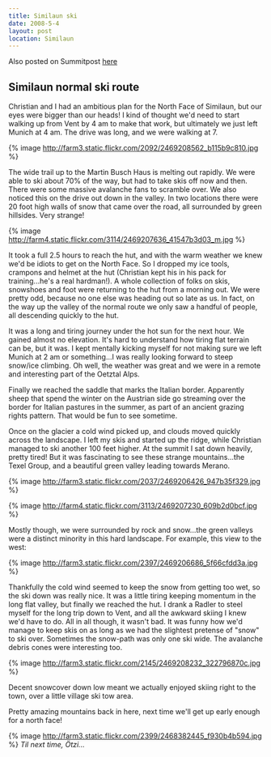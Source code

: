 ```yaml
---
title: Similaun ski
date: 2008-5-4
layout: post
location: Similaun
---
```


Also posted on Summitpost [here](http://www.summitpost.org/similaun-day-trip/401625)

Similaun normal ski route
---

Christian and I had an ambitious plan for the North Face of Similaun, but our eyes were bigger than our heads! I kind of thought we'd need to start walking up from Vent by 4 am to make that work, but ultimately we just left Munich at 4 am. The drive was long, and we were walking at 7. 

{% image http://farm3.static.flickr.com/2092/2469208562_b115b9c810.jpg %}

The wide trail up to the Martin Busch Haus is melting out rapidly. We were able to ski about 70% of the way, but had to take skis off now and then. There were some massive avalanche fans to scramble over. We also noticed this on the drive out down in the valley. In two locations there were 20 foot high walls of snow that came over the road, all surrounded by green hillsides. Very strange!

{% image http://farm4.static.flickr.com/3114/2469207636_41547b3d03_m.jpg %}

It took a full 2.5 hours to reach the hut, and with the warm weather we knew we'd be idiots to get on the North Face. So I dropped my ice tools, crampons and helmet at the hut (Christian kept his in his pack for training...he's a real hardman!). A whole collection of folks on skis, snowshoes and foot were returning to the hut from a morning out. We were pretty odd, because no one else was heading out so late as us. In fact, on the way up the valley of the normal route we only saw a handful of people, all descending quickly to the hut.

It was a long and tiring journey under the hot sun for the next hour. We gained almost no elevation. It's hard to understand how tiring flat terrain can be, but it was. I kept mentally kicking myself for not making sure we left Munich at 2 am or something...I was really looking forward to steep snow/ice climbing. Oh well, the weather was great and we were in a remote and interesting part of the Oetztal Alps. 

Finally we reached the saddle that marks the Italian border. Apparently sheep that spend the winter on the Austrian side go streaming over the border for Italian pastures in the summer, as part of an ancient grazing rights pattern. That would be fun to see sometime.

Once on the glacier a cold wind picked up, and clouds moved quickly across the landscape. I left my skis and started up the ridge, while Christian managed to ski another 100 feet higher. At the summit I sat down heavily, pretty tired! But it was fascinating to see these strange mountains...the Texel Group, and a beautiful green valley leading towards Merano. 

{% image http://farm3.static.flickr.com/2037/2469206426_947b35f329.jpg %}

{% image http://farm4.static.flickr.com/3113/2469207230_609b2d0bcf.jpg %}

Mostly though, we were surrounded by rock and snow...the green valleys were a distinct minority in this hard landscape. For example, this view to the west:

{% image http://farm3.static.flickr.com/2397/2469206686_5f66cfdd3a.jpg %}

Thankfully the cold wind seemed to keep the snow from getting too wet, so the ski down was really nice. It was a little tiring keeping momentum in the long flat valley, but finally we reached the hut. I drank a Radler to steel myself for the long trip down to Vent, and all the awkward skiing I knew we'd have to do. All in all though, it wasn't bad. It was funny how we'd manage to keep skis on as long as we had the slightest pretense of "snow" to ski over. Sometimes the snow-path was only one ski wide. The avalanche debris cones were interesting too. 

{% image http://farm3.static.flickr.com/2145/2469208232_322796870c.jpg %}

Decent snowcover down low meant we actually enjoyed skiing right to the town, over a little village ski tow area.

Pretty amazing mountains back in here, next time we'll get up early enough for a north face!


{% image http://farm3.static.flickr.com/2399/2468382445_f930b4b594.jpg %}
<i>Til next time, Ötzi...</i>

